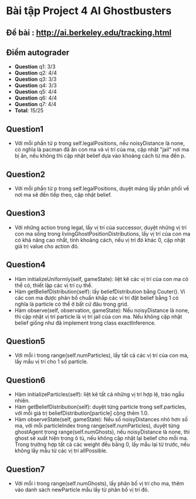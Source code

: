 # Bài tập Project 4 AI Ghostbusters
## Đề bài :  http://ai.berkeley.edu/tracking.html

## Điểm autograder
- **Question** q1: 3/3
- **Question** q2: 4/4
- **Question** q3: 3/3
- **Question** q4: 3/3
- **Question** q5: 4/4
- **Question** q6: 4/4
- **Question** q7: 4/4
- **Total**: 15/25

## Question1 
- Với mỗi phần tử p trong self.legalPositions, nếu noisyDistance là none, có nghĩa là pacman đã ăn con ma và vị trí của ma, cập nhật "jail" nơi ma bị ăn, nếu không thì cập nhật belief dựa vào khoảng cách từ ma đến p.

## Question2 
- Với mỗi phần tử p trong self.legalPositions, duyệt mảng lấy phân phối về nơi ma sẽ đến tiếp theo, cập nhật belief.

## Question3 
- Với những action trong legal, lấy vị trí của successor, duyệt những vị trí con ma sống trong livingGhostPositionDistributions, lấy vị trí của con ma có khả năng cao nhất, tính khoảng cách, nếu vị trí đó khác 0, cập nhật giá trị value cho action đó.

## Question4 
- Hàm initializeUniformly(self, gameState): liệt kê các vị trí của con ma có thể có, thiết lập các vị trí cụ thể.
- Hàm getBeliefDistribution(self): lấy beliefDistribution bằng Couter(). Vì các con ma được phân bố chuẩn khắp các ví trí đặt belief bằng 1 có nghĩa là particle có thể ở bất cứ đâu trong grid.
- Hàm observe(self, observation, gameState): Nếu noisyDistance là none, thì cập nhật vị trí particle là vị trí jail của con ma. Nếu không cập nhật belief giống như đã implement trong class exactInference.

## Question5
- Với mỗi i trong range(self.numParticles), lấy tất cả các vị trí của con ma, lấy mẫu vị trí cho 1 số particle.

## Question6
- Hàm initializeParticles(self): liệt kê tất cả những vị trí hợp lệ, tráo ngẫu nhiên.
- Hàm getBeliefDistribution(self): duyệt từng particle trong self.particles, với mỗi giá trị beliefDistribution[particle] cộng thêm 1.0.
- Hàm observeState(self, gameState): Nếu số noisyDistances nhỏ hơn số ma, với mỗi particleIndex trong range(self.numParticles), duyệt từng ghostAgent trong range(self.numGhosts), nếu noisyDistance là none, thì ghost sẽ xuất hiện trong ô tù, nếu không cập nhật lại belief cho mỗi ma. Trong trường hợp tất cả các weight đều bằng 0, lấy mẫu lại từ trước, nếu không lấy mẫu từ các vị trí allPossible. 
## Question7
- Với mỗi i trong range(self.numGhosts), lấy phân bố vị trí cho ma, thêm vào danh sách newParticle mẫu lấy từ phân bố vị trí đó.
